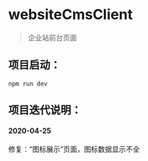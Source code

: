 # websiteCmsClient

> 企业站前台页面

## 项目启动：
```
npm run dev
```

## 项目迭代说明：
#### 2020-04-25
修复：“图标展示”页面，图标数据显示不全  